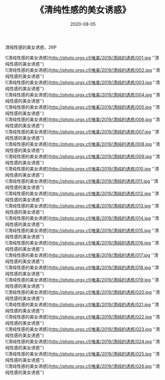 ﻿---
layout: post
title:  《清纯性感的美女诱惑》
date:   2020-08-05
img: http://photo.orgx.cf/唯美/2019/清纯的诱惑/000.jpg
categories: [美女, 性感, 泳衣]
---

清纯性感的美女诱惑，26P

![清纯性感的美女诱惑](http://photo.orgx.cf/唯美/2019/清纯的诱惑/001.jpg ''清纯性感的美女诱惑'') <br>
![清纯性感的美女诱惑](http://photo.orgx.cf/唯美/2019/清纯的诱惑/002.jpg ''清纯性感的美女诱惑'') <br>
![清纯性感的美女诱惑](http://photo.orgx.cf/唯美/2019/清纯的诱惑/003.jpg ''清纯性感的美女诱惑'') <br>
![清纯性感的美女诱惑](http://photo.orgx.cf/唯美/2019/清纯的诱惑/004.jpg ''清纯性感的美女诱惑'') <br>
![清纯性感的美女诱惑](http://photo.orgx.cf/唯美/2019/清纯的诱惑/005.jpg ''清纯性感的美女诱惑'') <br>
![清纯性感的美女诱惑](http://photo.orgx.cf/唯美/2019/清纯的诱惑/006.jpg ''清纯性感的美女诱惑'') <br>
![清纯性感的美女诱惑](http://photo.orgx.cf/唯美/2019/清纯的诱惑/007.jpg ''清纯性感的美女诱惑'') <br>
![清纯性感的美女诱惑](http://photo.orgx.cf/唯美/2019/清纯的诱惑/008.jpg ''清纯性感的美女诱惑'') <br>
![清纯性感的美女诱惑](http://photo.orgx.cf/唯美/2019/清纯的诱惑/009.jpg ''清纯性感的美女诱惑'') <br>
![清纯性感的美女诱惑](http://photo.orgx.cf/唯美/2019/清纯的诱惑/010.jpg ''清纯性感的美女诱惑'') <br>
![清纯性感的美女诱惑](http://photo.orgx.cf/唯美/2019/清纯的诱惑/011.jpg ''清纯性感的美女诱惑'') <br>
![清纯性感的美女诱惑](http://photo.orgx.cf/唯美/2019/清纯的诱惑/012.jpg ''清纯性感的美女诱惑'') <br>
![清纯性感的美女诱惑](http://photo.orgx.cf/唯美/2019/清纯的诱惑/013.jpg ''清纯性感的美女诱惑'') <br>
![清纯性感的美女诱惑](http://photo.orgx.cf/唯美/2019/清纯的诱惑/014.jpg ''清纯性感的美女诱惑'') <br>
![清纯性感的美女诱惑](http://photo.orgx.cf/唯美/2019/清纯的诱惑/015.jpg ''清纯性感的美女诱惑'') <br>
![清纯性感的美女诱惑](http://photo.orgx.cf/唯美/2019/清纯的诱惑/016.jpg ''清纯性感的美女诱惑'') <br>
![清纯性感的美女诱惑](http://photo.orgx.cf/唯美/2019/清纯的诱惑/017.jpg ''清纯性感的美女诱惑'') <br>
![清纯性感的美女诱惑](http://photo.orgx.cf/唯美/2019/清纯的诱惑/018.jpg ''清纯性感的美女诱惑'') <br>
![清纯性感的美女诱惑](http://photo.orgx.cf/唯美/2019/清纯的诱惑/019.jpg ''清纯性感的美女诱惑'') <br>
![清纯性感的美女诱惑](http://photo.orgx.cf/唯美/2019/清纯的诱惑/020.jpg ''清纯性感的美女诱惑'') <br>
![清纯性感的美女诱惑](http://photo.orgx.cf/唯美/2019/清纯的诱惑/021.jpg ''清纯性感的美女诱惑'') <br>
![清纯性感的美女诱惑](http://photo.orgx.cf/唯美/2019/清纯的诱惑/022.jpg ''清纯性感的美女诱惑'') <br>
![清纯性感的美女诱惑](http://photo.orgx.cf/唯美/2019/清纯的诱惑/023.jpg ''清纯性感的美女诱惑'') <br>
![清纯性感的美女诱惑](http://photo.orgx.cf/唯美/2019/清纯的诱惑/024.jpg ''清纯性感的美女诱惑'') <br>
![清纯性感的美女诱惑](http://photo.orgx.cf/唯美/2019/清纯的诱惑/025.jpg ''清纯性感的美女诱惑'') <br>
![清纯性感的美女诱惑](http://photo.orgx.cf/唯美/2019/清纯的诱惑/026.jpg ''清纯性感的美女诱惑'') <br>
